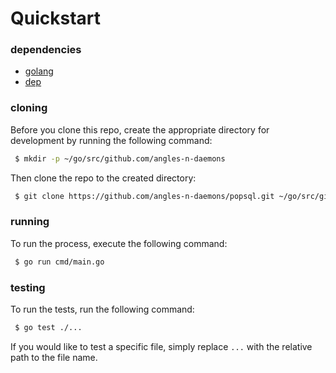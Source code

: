 # Quickstart

### dependencies

- [golang](https://golang.org/doc/install)
- [dep](https://github.com/golang/dep#installation)


### cloning

Before you clone this repo, create the appropriate directory for development by running the following command:

```bash
 $ mkdir -p ~/go/src/github.com/angles-n-daemons
```

Then clone the repo to the created directory:

```bash
 $ git clone https://github.com/angles-n-daemons/popsql.git ~/go/src/github.com/angles-n-daemons
```

### running

To run the process, execute the following command:

```bash
 $ go run cmd/main.go
```

### testing

To run the tests, run the following command:

```bash
 $ go test ./...
```

If you would like to test a specific file, simply replace `...` with the relative path to the file name.
